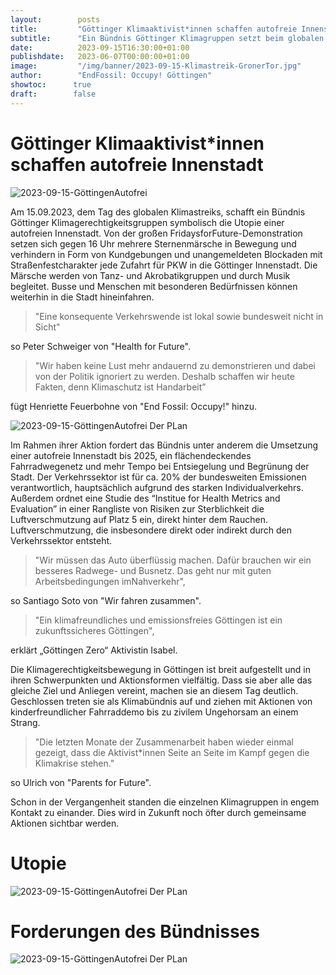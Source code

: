```yaml
---
layout:        posts
title:         "Göttinger Klimaaktivist*innen schaffen autofreie Innenstadt"
subtitle:      "Ein Bündnis Göttinger Klimagruppen setzt beim globalen Klimastreik ein Zeichen für eine konsequente Verkehrswende"
date:          2023-09-15T16:30:00+01:00
publishdate:   2023-06-07T00:00:00+01:00
image:         "/img/banner/2023-09-15-Klimastreik-GronerTor.jpg"
author:        "EndFossil: Occupy! Göttingen"
showtoc:      true
draft:        false
---
```


# Göttinger Klimaaktivist*innen schaffen autofreie Innenstadt

![2023-09-15-GöttingenAutofrei](/img/post/2023-09-15-GöttingenAutofrei_Pic.png)

Am 15.09.2023, dem Tag des globalen Klimastreiks, schafft ein Bündnis Göttinger Klimagerechtigkeitsgruppen symbolisch die Utopie einer autofreien Innenstadt.         Von der großen FridaysforFuture-Demonstration setzen sich gegen 16 Uhr mehrere Sternenmärsche in Bewegung und verhindern in Form von Kundgebungen und unangemeldeten Blockaden mit Straßenfestcharakter jede Zufahrt für PKW in die Göttinger Innenstadt. Die Märsche werden von Tanz- und Akrobatikgruppen und durch Musik begleitet. Busse und Menschen mit besonderen Bedürfnissen können weiterhin in die Stadt hineinfahren.

> "Eine konsequente Verkehrswende ist lokal sowie bundesweit nicht in Sicht"

so Peter Schweiger von "Health for Future".

> "Wir haben keine Lust mehr andauernd zu demonstrieren und dabei von der Politik ignoriert zu werden. Deshalb schaffen wir heute Fakten, denn Klimaschutz ist Handarbeit” 

fügt Henriette Feuerbohne von "End Fossil: Occupy!" hinzu.

![2023-09-15-GöttingenAutofrei Der PLan](/img/post/2023-09-15-GöttingenAutofrei_Plan.png)

Im Rahmen ihrer Aktion fordert das Bündnis unter anderem die Umsetzung einer autofreie Innenstadt bis 2025, ein flächendeckendes Fahrradwegenetz und mehr Tempo bei Entsiegelung und Begrünung der Stadt. Der Verkehrssektor ist für ca. 20% der bundesweiten Emissionen verantwortlich, hauptsächlich aufgrund des starken Individualverkehrs. Außerdem ordnet eine Studie des “Institue for Health Metrics and Evaluation” in einer Rangliste von Risiken zur Sterblichkeit die Luftverschmutzung auf Platz 5 ein, direkt hinter dem Rauchen. Luftverschmutzung, die insbesondere direkt oder indirekt durch den Verkehrssektor entsteht.

> "Wir müssen das Auto überflüssig machen. Dafür brauchen wir ein besseres Radwege- und Busnetz. Das geht nur mit guten Arbeitsbedingungen imNahverkehr",

so Santiago Soto von "Wir fahren zusammen".

> "Ein klimafreundliches und emissionsfreies Göttingen ist ein zukunftssicheres Göttingen",

 erklärt „Göttingen Zero“ Aktivistin Isabel.

Die Klimagerechtigkeitsbewegung in Göttingen ist breit aufgestellt und in ihren Schwerpunkten und Aktionsformen vielfältig. Dass sie aber alle das gleiche Ziel und Anliegen vereint, machen sie an diesem Tag deutlich. Geschlossen treten sie als Klimabündnis auf und ziehen mit Aktionen von kinderfreundlicher Fahrraddemo bis zu zivilem Ungehorsam an einem Strang.

> "Die letzten Monate der Zusammenarbeit haben wieder einmal gezeigt, dass die Aktivist\*innen Seite an Seite im Kampf gegen die Klimakrise stehen."

 so Ulrich von "Parents for Future".

Schon in der Vergangenheit standen die einzelnen Klimagruppen in engem Kontakt zu einander. Dies wird in Zukunft noch öfter durch gemeinsame Aktionen sichtbar werden.

# Utopie

![2023-09-15-GöttingenAutofrei Der PLan](/img/post/2023-09-15-GöttingenAutofrei_Utopie.png)

# Forderungen des Bündnisses

![2023-09-15-GöttingenAutofrei Der PLan](/img/post/2023-09-15-GöttingenAutofrei_Forderungen.png)

